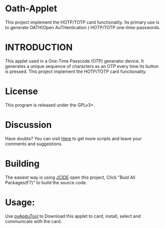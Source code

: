 # Oath-Applet
This project implement the HOTP/TOTP card functionality. Its primary use is to  generate OATH(Open AuTHentication ) HOTP/TOTP one-time-passwords.

INTRODUCTION
========
 This applet used in a One-Time Passcode (OTP) generator device. It generates a unique sequence of characters as an OTP every time its button is pressed.
This project implement the HOTP/TOTP card functionality. 



License 
=======
This program is released under the GPLv3+.

Discussion
=======

Have doubts? You can visit [Here](http://javacardos.com/javacardforum/viewforum.php?f=42) to get more scripts and leave your comments and suggestions.

Building
===

The easiest way is using [JCIDE](http://javacardos.com/javacardforum/viewtopic.php?f=26&t=43) open this project,  Click "Buid All Packages(F7)" to build the source code.

Usage:
===========
 Use [pyApduTool](http://javacardos.com/javacardforum/viewtopic.php?f=3&t=38) to Download this  applet to card, install, select and communicate with the card.

